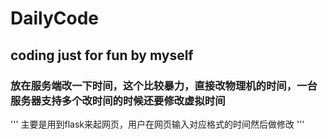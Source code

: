 # DailyCode
## coding just for fun by myself

### 放在服务端改一下时间，这个比较暴力，直接改物理机的时间，一台服务器支持多个改时间的时候还要修改虚拟时间
'''
主要是用到flask来起网页，用户在网页输入对应格式的时间然后做修改
'''

